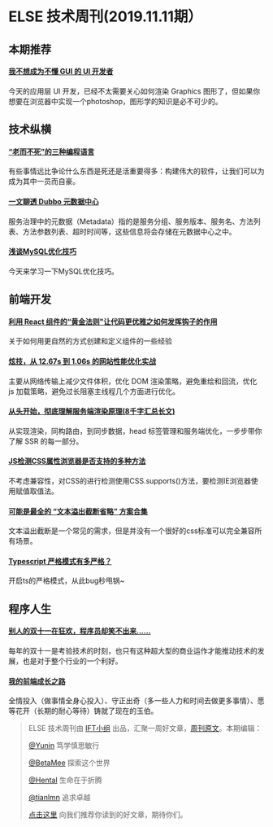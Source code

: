# ELSE 技术周刊(2019.11.11期）

## 本期推荐

#### [我不想成为不懂 GUI 的 UI 开发者](https://juejin.im/post/5db63790e51d4529fc3fa36a)

今天的应用层 UI 开发，已经不太需要关心如何渲染 Graphics 图形了，但如果你想要在浏览器中实现一个photoshop，图形学的知识是必不可少的。
   

    
## 技术纵横

#### [“老而不死”的三种编程语言](https://mp.weixin.qq.com/s/YD9b8wkLaaxf6FT_W2f5_A)

有些事情远比争论什么东西是死还是活重要得多：构建伟大的软件，让我们可以为成为其中一员而自豪。

#### [一文聊透 Dubbo 元数据中心](https://www.cnkirito.moe/dubbo-metadata/)
服务治理中的元数据（Metadata）指的是服务分组、服务版本、服务名、方法列表、方法参数列表、超时时间等，这些信息将会存储在元数据中心之中。

#### [浅谈MySQL优化技巧](https://segmentfault.com/a/1190000020944522)
今天来学习一下MySQL优化技巧。
    
    
## 前端开发

#### [利用 React 组件的“黄金法则"让代码更优雅之如何发挥钩子的作用](https://mp.weixin.qq.com/s/GWcJlYWLtz-vysV16b_ZcA)

关于如何用更自然的方式创建和定义组件的一些经验

#### [炫技，从 12.67s 到 1.06s 的网站性能优化实战](https://mp.weixin.qq.com/s/D43XIqa7BrSEzE4ISXxWmg)

主要从网络传输上减少文件体积，优化 DOM 渲染策略，避免重绘和回流，优化 js 加载策略，避免过长阻塞主线程几个方面进行优化。

#### [从头开始，彻底理解服务端渲染原理(8千字汇总长文)](https://zhuanlan.zhihu.com/p/76967335)

从实现渲染，同构路由，到同步数据，head 标签管理和服务端优化，一步步带你了解 SSR 的每一部分。

#### [JS检测CSS属性浏览器是否支持的多种方法](https://www.zhangxinxu.com/wordpress/2019/11/js-css-supports-detect/)
不考虑兼容性，对CSS的进行检测使用CSS.supports()方法，要检测IE浏览器使用赋值取值法。

#### [可能是最全的 “文本溢出截断省略” 方案合集](https://juejin.im/post/5dc15b35f265da4d432a3d10)

文本溢出截断是一个常见的需求，但是并没有一个很好的css标准可以完全兼容所有场景。

#### [Typescript 严格模式有多严格？](https://juejin.im/post/5dba8981e51d452a1a580f9d)

开启ts的严格模式，从此bug秒甩锅~


## 程序人生

#### [别人的双十一在狂欢，程序员却笑不出来......](https://mp.weixin.qq.com/s/N3iyGu-5Wd9jhIF_JkZajw)

每年的双十一是考验技术的时刻，也只有这种超大型的商业运作才能推动技术的发展，也是对于整个行业的一个利好。

#### [我的前端成长之路](https://www.yuque.com/yubo/morning/grow-up-at-alibaba)

全情投入（做事情全身心投入）、守正出奇（多一些人力和时间去做更多事情）、愿等花开（长期的耐心等待）铸就了现在的玉伯。






















    
    
    
> ELSE 技术周刊由 [IFT小组](https://github.com/CtripFE) 出品，汇聚一周好文章，[周刊原文](https://zhuanlan.zhihu.com/p/81752635)。本期编辑：
> 
> [@Yunin](https://github.com/Yunin) 笃学慎思敏行
> 
> [@BetaMee](https://github.com/BetaMee) 探索这个世界
> 
> [@Hental](https://github.com/Hental) 生命在于折腾
> 
> [@tianlmn](https://github.com/tianlmn) 追求卓越
>
> [点击这里](https://github.com/CtripFE/fe-weekly/issues) 向我们推荐你读到的好文章，期待你们。









